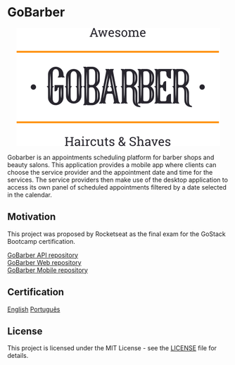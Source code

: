 # GoBarber

<p align="center">
  <img src="https://github.com/jeffersoncechinel/gobarber-web/blob/master/resources/logo.svg" alt="logo" />
</p>

Gobarber is an appointments scheduling platform for barber shops and beauty salons. This application provides a mobile app where clients can choose the service provider and the appointment date and time for the services. The service providers then make use of the desktop application to access its own panel of scheduled appointments filtered by a date selected in the calendar.

Motivation
----
This project was proposed by Rocketseat as the final exam for the GoStack Bootcamp certification.

[GoBarber API repository](https://github.com/jeffersoncechinel/gobarber-api)    
[GoBarber Web repository](https://github.com/jeffersoncechinel/gobarber-web)    
[GoBarber Mobile repository](https://github.com/jeffersoncechinel/gobarber-mobile)

Certification
---
 [English](certificate/rocketseat-certificate.pdf)
 [Português](certificate/certificado-rocketseat.pdf)  

License
----

This project is licensed under the MIT License - see the [LICENSE](LICENSE) file for details.
